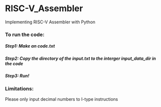 # RISC-V_Assembler

Implementing RISC-V Assembler with Python

### To run the code:

##### Step1: Make an code.txt
##### Step2: Copy the directory of the input.txt to the interger input_data_dir in the code
##### Step3: Run!

### Limitations:

Please only input decimal numbers to I-type instructions
